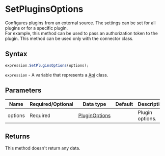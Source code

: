 # SetPluginsOptions

Configures plugins from an external source. The settings can be set for all plugins or for a specific plugin.\
For example, this method can be used to pass an authorization token to the plugin. This method can be used only with the connector class.

## Syntax

```javascript
expression.SetPluginsOptions(options);
```

`expression` - A variable that represents a [Api](../Api.md) class.

## Parameters

| **Name** | **Required/Optional** | **Data type** | **Default** | **Description** |
| ------------- | ------------- | ------------- | ------------- | ------------- |
| options | Required | [PluginOptions](../../Enumeration/PluginOptions.md) |  | Plugin options. |

## Returns

This method doesn't return any data.